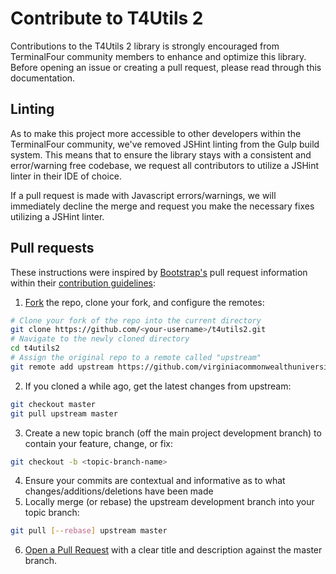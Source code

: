 # Contribute to T4Utils 2
Contributions to the T4Utils 2 library is strongly encouraged from TerminalFour community members to enhance and optimize this library. Before opening an issue or creating a pull request, please read through this documentation.

## Linting
As to make this project more accessible to other developers within the TerminalFour community, we've removed JSHint linting from the Gulp build system. This means that to ensure the library stays with a consistent and error/warning free codebase, we request all contributors to utilize a JSHint linter in their IDE of choice.

If a pull request is made with Javascript errors/warnings, we will immediately decline the merge and request you make the necessary fixes utilizing a JSHint linter.

## Pull requests
These instructions were inspired by [Bootstrap's](https://github.com/twbs/bootstrap/) pull request information within their [contribution guidelines](https://github.com/twbs/bootstrap/blob/master/CONTRIBUTING.md#pull-requests):
1. [Fork](https://help.github.com/fork-a-repo/) the repo, clone your fork, and configure the remotes:
```bash
# Clone your fork of the repo into the current directory
git clone https://github.com/<your-username>/t4utils2.git
# Navigate to the newly cloned directory
cd t4utils2
# Assign the original repo to a remote called "upstream"
git remote add upstream https://github.com/virginiacommonwealthuniversity/t4utils2.git
```
2. If you cloned a while ago, get the latest changes from upstream:
```bash
git checkout master
git pull upstream master
```
3. Create a new topic branch (off the main project development branch) to contain your feature, change, or fix:
```bash
git checkout -b <topic-branch-name>
```
4. Ensure your commits are contextual and informative as to what changes/additions/deletions have been made
5. Locally merge (or rebase) the upstream development branch into your topic branch:
```bash
git pull [--rebase] upstream master
```
6. [Open a Pull Request](https://help.github.com/articles/using-pull-requests/) with a clear title and description against the master branch.
